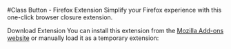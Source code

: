#Class Button - Firefox Extension
Simplify your Firefox experience with this one-click browser closure extension.

Download Extension
You can install this extension from the [Mozilla Add-ons website](https://addons.mozilla.org/en-US/firefox/addon/close-custom-buttons/) or manually load it as a temporary extension:
